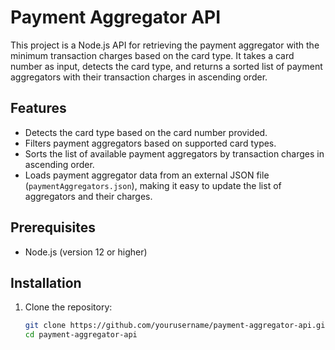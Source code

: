 # Payment Aggregator API

This project is a Node.js API for retrieving the payment aggregator with the minimum transaction charges based on the card type. It takes a card number as input, detects the card type, and returns a sorted list of payment aggregators with their transaction charges in ascending order.

## Features

- Detects the card type based on the card number provided.
- Filters payment aggregators based on supported card types.
- Sorts the list of available payment aggregators by transaction charges in ascending order.
- Loads payment aggregator data from an external JSON file (`paymentAggregators.json`), making it easy to update the list of aggregators and their charges.

## Prerequisites

- Node.js (version 12 or higher)

## Installation

1. Clone the repository:
   ```bash
   git clone https://github.com/yourusername/payment-aggregator-api.git
   cd payment-aggregator-api
